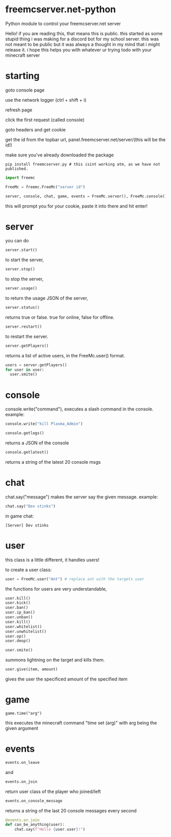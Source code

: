 # freemcserver.net-python
Python module to control your freemcserver.net server


Hello! if you are reading this, that means this is public.
this started as some stupid thing i was making for a discord bot for my school server.
this was not meant to be public but it was always a thought in my mind that i might release it.
i hope this helps you with whatever ur trying todo with your minecraft server


# starting

goto console page

use the network logger (ctrl + shift + i)

refresh page

click the first request (called console)

goto headers and get cookie

get the id from the topbar url,  panel.freemcserver.net/server/(this will be the id!)

make sure you've already downloaded the package
```
pip install freemcserver.py # this isint working atm, as we have not published.
```

```py
import freemc

FreeMc = freemc.FreeMc("server id")

server, console, chat, game, events = FreeMc.server(), FreeMc.console(), FreeMc.chat(), FreeMc.game(), FreeMc.events()
```
this will prompt you for your cookie, paste it into there and hit enter!




# server

you can do
```py
server.start()
```
to start the server,

```py
server.stop()
```
to stop the server,

```py
server.usage()
```
to return the usage JSON of the server,

```py
server.status()
```
returns true or false. true for online, false for offline.

```py
server.restart()
```
to restart the server.

```py
server.getPlayers()
```
returns a list of active users, in the FreeMc.user() format.
```py
users = server.getPlayers()
for user in user:
  user.smite()
```

# console

console.write("command"), executes a slash command in the console.
example:
```py
console.write("kill Plasma_Admin")
```

```py
console.getlogs()
```
returns a JSON of the console

```py
console.getlatest()
```
returns a string of the latest 20 console msgs
# chat

chat.say("message") makes the server say the given message.
example:
```py
chat.say("Dev stinks")
```
in game chat:
```
[Server] Dev stinks
```

# user
this class is a little different, it handles users!

to create a user class:
```py
user = FreeMc.user("Ant") # replace ant with the targets user
```

the functions for users are very understandable,
```py
user.kill()
user.kick()
user.ban()
user.ip_ban()
user.unban()
user.kill()
user.whitelist()
user.unwhitelist()
user.op()
user.deop()
```

```py
user.smite()
```
summons lightning on the target and kills them.

```py
user.give(item, amount)
```
gives the user the specificed amount of the specified item



# game
```
game.time("arg")
```
this executes the minecraft command "time set (arg)" with arg being the given argument 

# events

```py
events.on_leave
```
and
```py
events.on_join
```
return user class of the player who joined/left
```py
events.on_console_message
```
returns a string of the last 20 console messages every second
```py
@events.on_join
def can_be_anything(user):
    chat.say(f"Hello {user.user}!")
```
